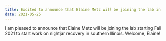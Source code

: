 ```yaml
---
title: Excited to announce that Elaine Metz will be joining the lab in Fall 2021!
date: 2021-05-25
---
```


I am pleased to announce that Elaine Metz will be joining the lab starting Fall 2021 to start work on nightjar recovery in southern Illinois. Welcome, Elaine!
